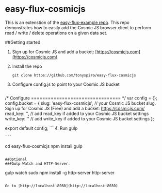 # easy-flux-cosmicjs
This is an extenstion of the [easy-flux-example repo](https://github.com/tonyspiro/easy-flux-example).  This repo demonstrates how to easily add the Cosmic JS browser client to perform read / write / delete operations on a given data set.

##Getting started
1. Sign up for Cosmic JS and add a bucket: [https://cosmicjs.com](https://cosmicjs.com)
2. Install the repo 

    ```git clone https://github.com/tonyspiro/easy-flux-cosmicjs ```

3. Configure config.js to point to your Cosmic JS bucket
    ```
/* Configure
================================ */
var config = {};
config.bucket = {
  slug: 'easy-flux-cosmicjs', // your Cosmic JS bucket slug.  Sign up for Cosmic JS (Free) and add a bucket: https://cosmicjs.com/
  read_key: '', // add read_key if added to your Cosmic JS bucket settings
  write_key: '' // add write_key if added to your Cosmic JS bucket settings
};

export default config;
    ```
4. Run gulp

    ```
cd easy-flux-cosmicjs
npm install
gulp
```

##Optional
###Gulp Watch and HTTP-Server:
```
gulp watch
sudo npm install -g http-server
http-server
```

Go to [http://localhost:8080](http://localhost:8080)
